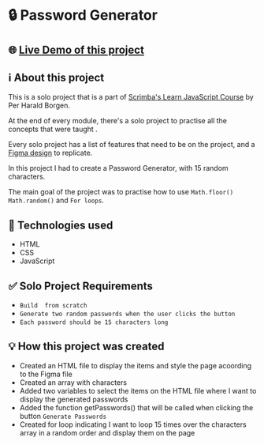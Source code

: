 # 🔒 Password Generator

## 🌐 [Live Demo of this project](https://bespoke-cocada-710490.netlify.app/)

## ℹ️ About this project

This is a solo project that is a part of [Scrimba's Learn JavaScript Course](https://scrimba.com/learn/learnjavascript) by Per Harald Borgen.

At the end of every module, there's a solo project to practise all the concepts that were taught .

Every solo project has a list of features that need to be on the project, and a [Figma design](https://www.figma.com/file/NEj9JDycMjF3XKXq7swoc9/Random-Password-Generator-(New-version)?node-id=0%3A1) to replicate.

In this project I had to create a Password Generator, with 15 random characters.

The main goal of the project was to practise how to use `Math.floor()` `Math.random()` and `For loops`.

## 🧰 Technologies used

- HTML
- CSS
- JavaScript

## ✅ Solo Project Requirements

- `Build  from scratch`
- `Generate two random passwords when the user clicks the button`
- `Each password should be 15 characters long`

## 💡 How this project was created

- Created an HTML file to display the items and style the page acoording to the Figma file
- Created an array with characters
- Added two variables to select the items on the HTML file where I want to display the generated passwords
- Added the function getPasswords() that will be called when clicking the button `Generate Passwords`
- Created for loop indicating I want to loop 15 times over the characters array in a random order and display them on the page
